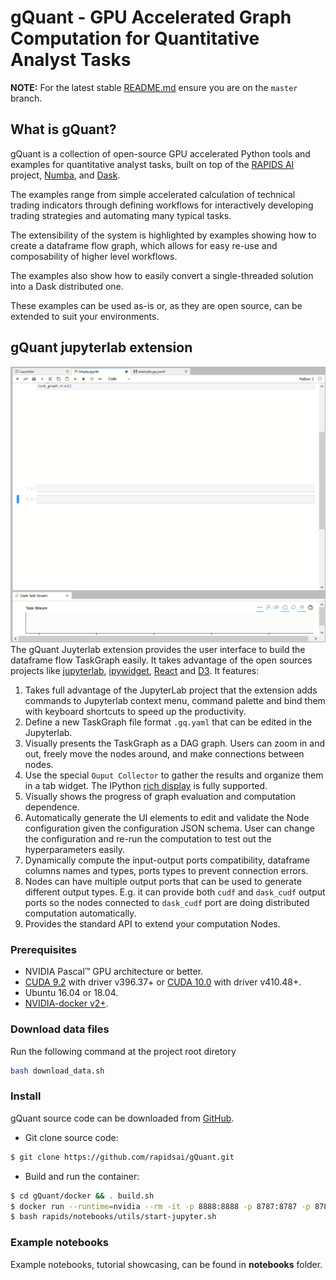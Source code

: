 # gQuant - GPU Accelerated Graph Computation for Quantitative Analyst Tasks

**NOTE:** For the latest stable [README.md](https://github.com/rapidsai/gquant/blob/master/README.md) ensure you are on the `master` branch.

## What is gQuant?
gQuant is a collection of open-source GPU accelerated Python tools and examples  for quantitative analyst tasks,  built on top of the [RAPIDS AI](https://rapids.ai/) project, [Numba](https://numba.pydata.org/), and [Dask](https://dask.org/).

The examples range from simple accelerated calculation of technical trading indicators through defining workflows for interactively developing trading strategies and automating many typical tasks.

The extensibility of the system is highlighted by examples showing how to create a dataframe flow graph, which allows for easy re-use and composability of higher level workflows.

The examples also show how to easily convert a single-threaded solution into a Dask distributed one. 

These examples can be used as-is or, as they are open source, can be extended to suit your environments.

## gQuant jupyterlab extension
![Quick Demo](gquantlab_demo.gif "Demo")
The gQuant Juyterlab extension provides the user interface to build the dataframe flow TaskGraph easily. It takes advantage of the open sources projects like [jupyterlab](https://github.com/jupyterlab/jupyterlab), [ipywidget](https://github.com/jupyter-widgets/ipywidgets), [React](https://reactjs.org/) and [D3](https://d3js.org/). It features:
1. Takes full advantage of the JupyterLab project that the extension adds commands to Jupyterlab context menu, command palette and bind them with keyboard shortcuts to speed up the productivity.  
2. Define a new TaskGraph file format `.gq.yaml` that can be edited in the Jupyterlab. 
3. Visually presents the TaskGraph as a DAG graph. Users can zoom in and out, freely move the nodes around, and make connections between nodes.
4. Use the special `Ouput Collector` to gather the results and organize them in a tab widget. The IPython [rich display](https://ipython.readthedocs.io/en/stable/config/integrating.html#rich-display) is fully supported.
5. Visually shows the progress of graph evaluation and computation dependence.
6. Automatically generate the UI elements to edit and validate the Node configuration given the configuration JSON schema. User can change the configuration and re-run the computation to test out the hyperparameters easily. 
7. Dynamically compute the input-output ports compatibility, dataframe columns names and types, ports types to prevent connection errors. 
8. Nodes can have multiple output ports that can be used to generate different output types. E.g. it can provide both `cudf` and `dask_cudf` output ports so the nodes connected to `dask_cudf` port are doing distributed computation automatically. 
9. Provides the standard API to extend your computation Nodes.


### Prerequisites
- NVIDIA Pascal™ GPU architecture or better.
- [CUDA 9.2](https://developer.nvidia.com/cuda-92-download-archive) with driver v396.37+ or [CUDA 10.0](https://developer.nvidia.com/cuda-10.0-download-archive) with driver v410.48+.
- Ubuntu 16.04 or 18.04.
- [NVIDIA-docker v2+](https://github.com/nvidia/nvidia-docker/wiki/Frequently-Asked-Questions#how-do-i-install-20-if-im-not-using-the-latest-docker-version).


### Download data files

Run the following command at the project root diretory 
```bash
bash download_data.sh

```

### Install

gQuant source code can be downloaded from [GitHub](https://github.com/rapidsai/gquant).

- Git clone source code:

```bash
$ git clone https://github.com/rapidsai/gQuant.git
```


- Build and run the container:
```bash
$ cd gQuant/docker && . build.sh
$ docker run --runtime=nvidia --rm -it -p 8888:8888 -p 8787:8787 -p 8786:8786 gquant/gquant:[tag from the build]
$ bash rapids/notebooks/utils/start-jupyter.sh 
```

### Example notebooks

Example notebooks, tutorial showcasing, can be found in __notebooks__ folder.
